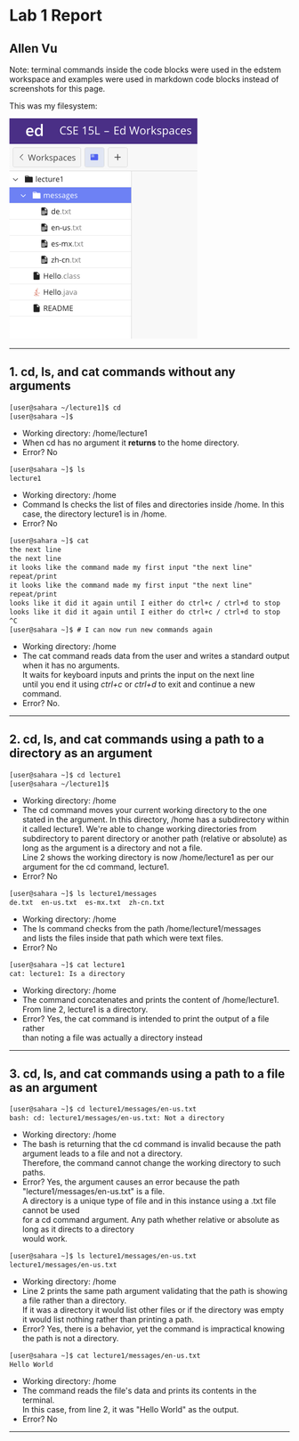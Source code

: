 # Lab 1 Report  
## Allen Vu     
Note: terminal commands inside the code blocks were used in the edstem workspace and examples were used in markdown code blocks instead of screenshots for this page. 

This was my filesystem:

![Image](lab1_workspace.png)  

---  
## 1. cd, ls, and cat commands without any arguments  
```
[user@sahara ~/lecture1]$ cd
[user@sahara ~]$ 
```
- Working directory: /home/lecture1    
- When cd has no argument it **returns** to the home directory.  
- Error? No


```
[user@sahara ~]$ ls
lecture1
```
- Working directory: /home     
- Command ls checks the list of files and directories inside /home. In this case, the directory lecture1 is in /home.  
- Error? No


```
[user@sahara ~]$ cat
the next line
the next line
it looks like the command made my first input "the next line" repeat/print       
it looks like the command made my first input "the next line" repeat/print
looks like it did it again until I either do ctrl+c / ctrl+d to stop  
looks like it did it again until I either do ctrl+c / ctrl+d to stop  
^C
[user@sahara ~]$ # I can now run new commands again
```
- Working directory: /home   
- The cat command reads data from the user and writes a standard output when it has no arguments.      
It waits for keyboard inputs and prints the input on the next line  
until you end it using *ctrl+c* or *ctrl+d* to exit and continue a new command.  
- Error? No. 

---  
## 2. cd, ls, and cat commands using a path to a directory as an argument    
```
[user@sahara ~]$ cd lecture1
[user@sahara ~/lecture1]$
```
- Working directory: /home  
- The cd command moves your current working directory to the one stated in the argument.
  In this directory, /home has a subdirectory within it called lecture1.
  We're able to change working directories from subdirectory to parent directory
  or another path (relative or absolute) as long as the argument is a directory and not a file.    
  Line 2 shows the working directory is now /home/lecture1 as per our argument for the cd command, lecture1.  
- Error? No


```
[user@sahara ~]$ ls lecture1/messages
de.txt  en-us.txt  es-mx.txt  zh-cn.txt
```
- Working directory: /home    
- The ls command checks from the path /home/lecture1/messages   
and lists the files inside that path which were text files.  
- Error? No


```
[user@sahara ~]$ cat lecture1
cat: lecture1: Is a directory
```
- Working directory: /home     
- The command concatenates and prints the content of /home/lecture1.  
From line 2, lecture1 is a directory.  
- Error? Yes, the cat command is intended to print the output of a file rather  
  than noting a file was actually a directory instead     

---  
## 3. cd, ls, and cat commands using a path to a file as an argument  
```
[user@sahara ~]$ cd lecture1/messages/en-us.txt
bash: cd: lecture1/messages/en-us.txt: Not a directory
```
- Working directory: /home
- The bash is returning that the cd command is invalid because the path argument leads to a file and not a directory.   
  Therefore, the command cannot change the working directory to such paths.  
- Error? Yes, the argument causes an error because the path "lecture1/messages/en-us.txt" is a file.  
         A directory is a unique type of file and in this instance using a .txt file cannot be used  
         for a cd command argument. Any path whether relative or absolute as long as it directs to a directory  
         would work.  

```
[user@sahara ~]$ ls lecture1/messages/en-us.txt
lecture1/messages/en-us.txt
```
- Working directory: /home    
- Line 2 prints the same path argument validating that the path is showing a file rather than a directory.  
If it was a directory it would list other files or if the directory was empty it would list nothing rather than printing a path.   
- Error? Yes, there is a behavior, yet the command is impractical knowing the path is not a directory.


```
[user@sahara ~]$ cat lecture1/messages/en-us.txt
Hello World
```
- Working directory: /home     
- The command reads the file's data and prints its contents in the terminal.    
In this case, from line 2, it was "Hello World" as the output.  
- Error? No  

---
